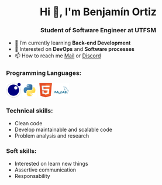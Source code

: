<h1 align="center">Hi 👋, I'm Benjamín Ortiz</h1>
<h3 align="center">Student of Software Engineer at UTFSM</h3>

- 🔭 I’m currently learning **Back-end Development**
- 🧐 Interested on **DevOps** and **Software processes**
- 📫 How to reach me [Mail](mailto:benjamin.ortizcl@gmail.com) or [Discord](https://discord.com/users/852621641937846343)

<h3 align="left">Programming Languages:</h3>
<p align="left"> 
    <img src="https://github.com/devicons/devicon/blob/master/icons/lua/lua-original.svg" alt="lua" width="40" height="40"/> 
  <img src="https://raw.githubusercontent.com/devicons/devicon/master/icons/python/python-original.svg" alt="python" width="40" height="40"/> 
  <img src="https://github.com/devicons/devicon/blob/master/icons/html5/html5-original.svg" alt="html" width="40" height="40"/> 
  <img src="https://github.com/devicons/devicon/blob/master/icons/mysql/mysql-plain-wordmark.svg" alt="mysql" width="40" height="40"/> 
</p>

<h3 align='left'>Technical skills:</h3>
<ul align='left'>
  <li>Clean code</li>
  <li>Develop maintainable and scalable code</li>
  <li>Problem analysis and research</li>
</ul>

<h3 align='left'>Soft skills:</h3>
<ul align='left'>
  <li>Interested on learn new things</li>
  <li>Assertive communication</li>
  <li>Responsability</li>
</ul>

